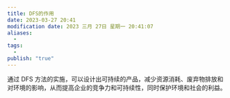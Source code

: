 ```yaml
---
title: DFS的作用
date: 2023-03-27 20:41
modification date: 2023 三月 27日 星期一 20:41:07
aliases:
  - 
tags:
  - 
publish: "true"
---
```


通过 DFS 方法的实施，可以设计出可持续的产品，减少资源消耗、废弃物排放和对环境的影响，从而提高企业的竞争力和可持续性，同时保护环境和社会的利益。
